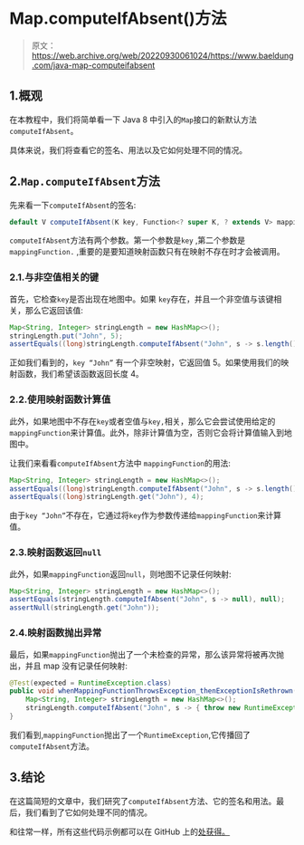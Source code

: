 # Map.computeIfAbsent()方法

> 原文：<https://web.archive.org/web/20220930061024/https://www.baeldung.com/java-map-computeifabsent>

## 1.概观

在本教程中，我们将简单看一下 Java 8 中引入的`Map`接口的新默认方法`computeIfAbsent`。

具体来说，我们将查看它的签名、用法以及它如何处理不同的情况。

## 2.`Map.computeIfAbsent`方法

先来看一下`computeIfAbsent`的签名:

```java
default V computeIfAbsent(K key, Function<? super K, ? extends V> mappingFunction)
```

`computeIfAbsent`方法有两个参数。第一个参数是`key` ,第二个参数是`mappingFunction.` ,重要的是要知道映射函数只有在映射不存在时才会被调用。

### 2.1.与非空值相关的键

首先，它检查`key`是否出现在地图中。如果 `key`存在，并且一个非空值与该键相关，那么它返回该值:

```java
Map<String, Integer> stringLength = new HashMap<>();
stringLength.put("John", 5);
assertEquals((long)stringLength.computeIfAbsent("John", s -> s.length()), 5);
```

正如我们看到的，`key “John”` 有一个非空映射，它返回值 5。如果使用我们的映射函数，我们希望该函数返回长度 4。

### 2.2.使用映射函数计算值

此外，如果地图中不存在`key`或者空值与`key,`相关，那么它会尝试使用给定的`mappingFunction`来计算值。此外，除非计算值为空，否则它会将计算值输入到地图中。

让我们来看看`computeIfAbsent`方法中 `mappingFunction`的用法:

```java
Map<String, Integer> stringLength = new HashMap<>();
assertEquals((long)stringLength.computeIfAbsent("John", s -> s.length()), 4);
assertEquals((long)stringLength.get("John"), 4);
```

由于`key “John”`不存在，它通过将`key`作为参数传递给`mappingFunction`来计算值。

### 2.3.映射函数返回`null`

此外，如果`mappingFunction`返回`null`，则地图不记录任何映射:

```java
Map<String, Integer> stringLength = new HashMap<>();
assertEquals(stringLength.computeIfAbsent("John", s -> null), null);
assertNull(stringLength.get("John"));
```

### 2.4.映射函数抛出异常

最后，如果`mappingFunction`抛出了一个未检查的异常，那么该异常将被再次抛出，并且 map 没有记录任何映射:

```java
@Test(expected = RuntimeException.class)
public void whenMappingFunctionThrowsException_thenExceptionIsRethrown() {
    Map<String, Integer> stringLength = new HashMap<>();
    stringLength.computeIfAbsent("John", s -> { throw new RuntimeException(); });
}
```

我们看到,`mappingFunction`抛出了一个`RuntimeException`,它传播回了`computeIfAbsent`方法。

## 3.结论

在这篇简短的文章中，我们研究了`computeIfAbsent`方法、它的签名和用法。最后，我们看到了它如何处理不同的情况。

和往常一样，所有这些代码示例都可以在 GitHub 上的[处获得。](https://web.archive.org/web/20220627082518/https://github.com/eugenp/tutorials/tree/master/core-java-modules/core-java-collections-maps-3)